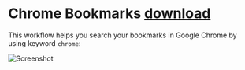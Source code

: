 # Chrome Bookmarks [download](https://raw.github.com/mdreizin/alfred-workflows/master/chrome-bookmarks/chrome-bookmarks.alfredworkflow)

This workflow helps you search your bookmarks in Google Chrome by using keyword ```chrome```:

![Screenshot](https://raw.github.com/mdreizin/alfred-workflows/master/chrome-bookmarks/chrome-bookmarks.png)
